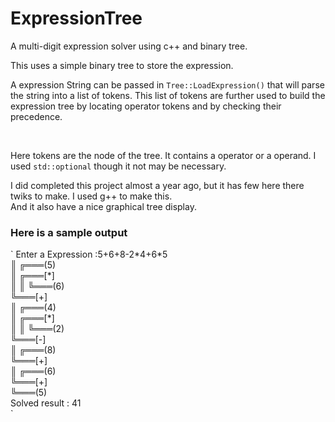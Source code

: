 # ExpressionTree
A multi-digit expression solver using c++ and binary tree.

This uses a simple binary tree to store the expression.<br>
<p> A expression String can be passed in <code>Tree::LoadExpression()</code> that will parse the string into a list of tokens. This list of tokens are further used to build the expression tree by locating operator tokens and by checking their precedence.</p>
<br>
<p> Here tokens are the node of the tree. It contains a operator or a operand. I used <code>std::optional</code> though it not may be necessary. </p>
<p> I did completed this project almost a year ago, but it has few here there twiks to make. I used g++ to make this.<br> And it also have a nice graphical tree display.</p>

<h3> Here is a sample output </h3>
`
Enter a Expression :5+6+8-2*4+6*5 <br>
║         ╔═══(5) <br>
║    ╔═══[*] <br>
║    ║    ╚═══(6) <br>
╚═══[+] <br>
     ║         ╔═══(4) <br>
     ║    ╔═══[*] <br>
     ║    ║    ╚═══(2) <br>
     ╚═══[-] <br>
          ║    ╔═══(8) <br>
          ╚═══[+] <br>
               ║    ╔═══(6) <br>
               ╚═══[+] <br>
                    ╚═══(5) <br>
Solved result : 41 <br>
`
